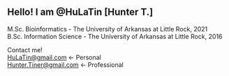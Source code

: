 ## Hello! I am @HuLaTin [Hunter T.]
M.Sc. Bioinformatics - The University of Arkansas at Little Rock, 2021 <br />
B.Sc. Information Science - The University of Arkansas at Little Rock, 2016 <br />

Contact me! <br />
HuLaTin@gmail.com <- Personal <br />
Hunter.Tiner@gmail.com <- Professional
